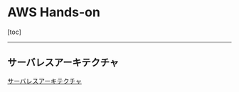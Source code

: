 # AWS Hands-on

[toc]

---

## サーバレスアーキテクチャ

[サーバレスアーキテクチャ](./01_serverless-architecture/README.md)

